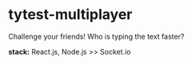 # tytest-multiplayer
Challenge your friends! Who is typing the text faster?

**stack:** React.js, Node.js >> Socket.io
